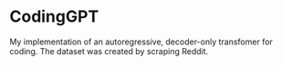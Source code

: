 # CodingGPT

My implementation of an autoregressive, decoder-only transfomer for coding. The dataset was created by scraping Reddit.